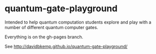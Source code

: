 quantum-gate-playground
=======================

Intended to help quantum computation students explore and play with a number of different quantum computer gates.

Everything is on the gh-pages branch.

See http://davidbkemp.github.io/quantum-gate-playground/
